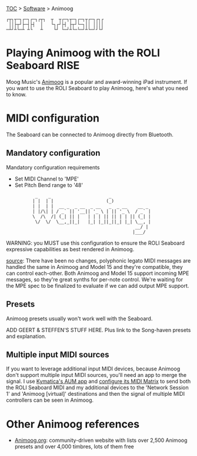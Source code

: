 [TOC](../README.md) > [Software](README.md) > Animoog
```
┌┬┐┬─┐┌─┐┌─┐┌┬┐  ┬  ┬┌─┐┬─┐┌─┐┬┌─┐┌┐┌
 ││├┬┘├─┤├┤  │   └┐┌┘├┤ ├┬┘└─┐││ ││││
─┴┘┴└─┴ ┴└   ┴    └┘ └─┘┴└─└─┘┴└─┘┘└┘
```

# Playing Animoog with the ROLI Seaboard RISE

Moog Music's [Animoog](https://itunes.apple.com/ca/app/animoog/id471638724?mt=8) is a popular and award-winning iPad instrument. If you want to use the ROLI Seaboard to play Animoog, here's what you need to know.

# MIDI configuration

The Seaboard can be connected to Animoog directly from Bluetooth.

## Mandatory configuration

Mandatory configuration requirements
  - Set MIDI Channel to 'MPE'
  - Set Pitch Bend range to '48'

```
           _    _                      _               
          | |  | |                    (_)              
          | |  | |  __ _  _ __  _ __   _  _ __    __ _
          | |/\| | / _` || '__|| '_ \ | || '_ \  / _` |
          \  /\  /| (_| || |   | | | || || | | || (_| |
           \/  \/  \__,_||_|   |_| |_||_||_| |_| \__, |
                                                 __/ |
                                                |___/
```
  WARNING: you MUST use this configuration to ensure the ROLI Seaboard expressive capabilities as best rendered in Animoog.

[source](http://forum.moogmusic.com/viewtopic.php?f=13&t=24292&p=160898#p160898):
  There have been no changes, polyphonic legato MIDI messages are handled the same in Animoog and Model 15 and they're compatible, they can control each-other. Both Animoog and Model 15 support incoming MPE messages, so they're great synths for per-note control. We're waiting for the MPE spec to be finalized to evaluate if we can add output MPE support.

## Presets

Animoog presets usually won't work well with the Seaboard.

ADD GEERT & STEFFEN'S STUFF HERE. Plus link to the Song-haven presets and explanation.


## Multiple input MIDI sources

If you want to leverage additional input MIDI devices, because Animoog don't support multiple input MIDI sources, you'll need an app to merge the signal. I use [Kymatica's AUM app](http://kymatica.com/Software/AUM) and [configure its MIDI Matrix](http://kymatica.com/aum/help.html#toc66) to send both the ROLI Seaboard MIDI and my additional devices to the 'Network Session 1' and 'Animoog [virtual]' destinations and then the signal of multiple MIDI controllers can be seen in Animoog.


# Other Animoog references

* [Animoog.org](http://animoog.org): community-driven website with lists over 2,500 Animoog presets and over 4,000 timbres, lots of them free
